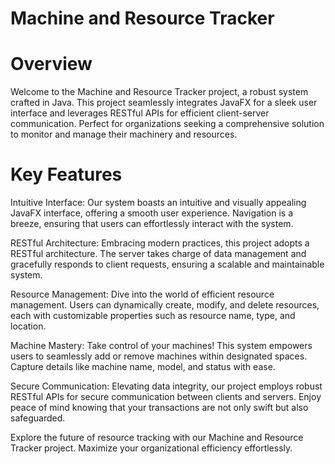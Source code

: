 
# Machine and Resource Tracker

# Overview
Welcome to the Machine and Resource Tracker project, a robust system crafted in Java. This project seamlessly integrates JavaFX for a sleek user interface and leverages RESTful APIs for efficient client-server communication. Perfect for organizations seeking a comprehensive solution to monitor and manage their machinery and resources.

# Key Features

Intuitive Interface: Our system boasts an intuitive and visually appealing JavaFX interface, offering a smooth user experience. Navigation is a breeze, ensuring that users can effortlessly interact with the system.

RESTful Architecture: Embracing modern practices, this project adopts a RESTful architecture. The server takes charge of data management and gracefully responds to client requests, ensuring a scalable and maintainable system.

Resource Management: Dive into the world of efficient resource management. Users can dynamically create, modify, and delete resources, each with customizable properties such as resource name, type, and location.

Machine Mastery: Take control of your machines! This system empowers users to seamlessly add or remove machines within designated spaces. Capture details like machine name, model, and status with ease.

Secure Communication: Elevating data integrity, our project employs robust RESTful APIs for secure communication between clients and servers. Enjoy peace of mind knowing that your transactions are not only swift but also safeguarded.

Explore the future of resource tracking with our Machine and Resource Tracker project. Maximize your organizational efficiency effortlessly.
